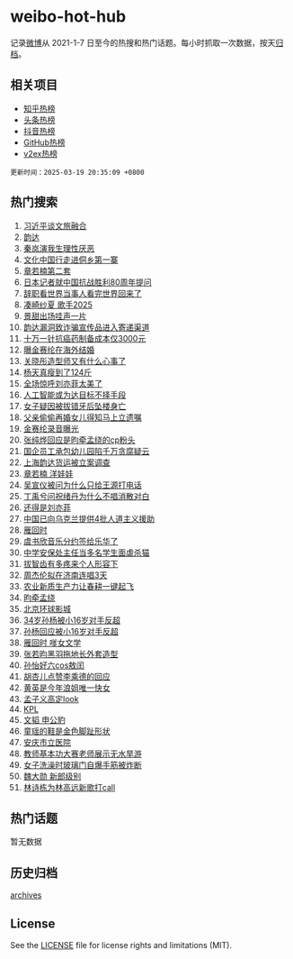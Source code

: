 # weibo-hot-hub

记录[微博](https://www.weibo.com)从 2021-1-7 日至今的热搜和热门话题。每小时抓取一次数据，按天[归档](archives)。

## 相关项目

- [知乎热榜](https://github.com/lonnyzhang423/zhihu-hot-hub)
- [头条热榜](https://github.com/lonnyzhang423/toutiao-hot-hub)
- [抖音热榜](https://github.com/lonnyzhang423/douyin-hot-hub)
- [GitHub热榜](https://github.com/lonnyzhang423/github-hot-hub)
- [v2ex热榜](https://github.com/lonnyzhang423/v2ex-hot-hub)


`更新时间：2025-03-19 20:35:09 +0800`

## 热门搜索

1. [习近平谈文旅融合](https://m.weibo.cn/search?containerid=100103type%3D1%26t%3D10%26q%3D%23%E4%B9%A0%E8%BF%91%E5%B9%B3%E8%B0%88%E6%96%87%E6%97%85%E8%9E%8D%E5%90%88%23&stream_entry_id=51&isnewpage=1&extparam=seat%3D1%26pos%3D0%26filter_type%3Drealtimehot%26stream_entry_id%3D51%26c_type%3D51%26q%3D%2523%25E4%25B9%25A0%25E8%25BF%2591%25E5%25B9%25B3%25E8%25B0%2588%25E6%2596%2587%25E6%2597%2585%25E8%259E%258D%25E5%2590%2588%2523%26dgr%3D0%26cate%3D10103%26display_time%3D1742387707%26pre_seqid%3D174238770739203047737146)
1. [韵达](https://m.weibo.cn/search?containerid=100103type%3D1%26t%3D10%26q%3D%E9%9F%B5%E8%BE%BE&stream_entry_id=31&isnewpage=1&extparam=seat%3D1%26pos%3D0%26flag%3D0%26c_type%3D31%26lcate%3D5001%26realpos%3D1%26filter_type%3Drealtimehot%26stream_entry_id%3D31%26band_rank%3D1%26q%3D%25E9%259F%25B5%25E8%25BE%25BE%26dgr%3D0%26cate%3D5001%26display_time%3D1742387707%26pre_seqid%3D174238770739203047737146)
1. [秦岚演我生理性厌恶](https://m.weibo.cn/search?containerid=100103type%3D1%26t%3D10%26q%3D%E7%A7%A6%E5%B2%9A%E6%BC%94%E6%88%91%E7%94%9F%E7%90%86%E6%80%A7%E5%8E%8C%E6%81%B6&stream_entry_id=31&isnewpage=1&extparam=seat%3D1%26pos%3D1%26flag%3D1%26c_type%3D31%26lcate%3D5001%26realpos%3D2%26filter_type%3Drealtimehot%26stream_entry_id%3D31%26band_rank%3D2%26q%3D%25E7%25A7%25A6%25E5%25B2%259A%25E6%25BC%2594%25E6%2588%2591%25E7%2594%259F%25E7%2590%2586%25E6%2580%25A7%25E5%258E%258C%25E6%2581%25B6%26dgr%3D0%26cate%3D5001%26display_time%3D1742387707%26pre_seqid%3D174238770739203047737146)
1. [文化中国行走进侗乡第一寨](https://m.weibo.cn/search?containerid=100103type%3D1%26t%3D10%26q%3D%23%E6%96%87%E5%8C%96%E4%B8%AD%E5%9B%BD%E8%A1%8C%E8%B5%B0%E8%BF%9B%E4%BE%97%E4%B9%A1%E7%AC%AC%E4%B8%80%E5%AF%A8%23&stream_entry_id=31&isnewpage=1&extparam=seat%3D1%26pos%3D2%26flag%3D0%26c_type%3D31%26lcate%3D5001%26realpos%3D3%26filter_type%3Drealtimehot%26stream_entry_id%3D31%26band_rank%3D3%26q%3D%2523%25E6%2596%2587%25E5%258C%2596%25E4%25B8%25AD%25E5%259B%25BD%25E8%25A1%258C%25E8%25B5%25B0%25E8%25BF%259B%25E4%25BE%2597%25E4%25B9%25A1%25E7%25AC%25AC%25E4%25B8%2580%25E5%25AF%25A8%2523%26dgr%3D0%26cate%3D5001%26display_time%3D1742387707%26pre_seqid%3D174238770739203047737146)
1. [章若楠第二套](https://m.weibo.cn/search?containerid=100103type%3D1%26t%3D10%26q%3D%23%E7%AB%A0%E8%8B%A5%E6%A5%A0%E7%AC%AC%E4%BA%8C%E5%A5%97%23&stream_entry_id=31&isnewpage=1&extparam=seat%3D1%26pos%3D3%26flag%3D1%26c_type%3D31%26lcate%3D5001%26realpos%3D4%26filter_type%3Drealtimehot%26stream_entry_id%3D31%26band_rank%3D4%26q%3D%2523%25E7%25AB%25A0%25E8%258B%25A5%25E6%25A5%25A0%25E7%25AC%25AC%25E4%25BA%258C%25E5%25A5%2597%2523%26dgr%3D0%26cate%3D5001%26display_time%3D1742387707%26pre_seqid%3D174238770739203047737146)
1. [日本记者就中国抗战胜利80周年提问](https://m.weibo.cn/search?containerid=100103type%3D1%26t%3D10%26q%3D%23%E6%97%A5%E6%9C%AC%E8%AE%B0%E8%80%85%E5%B0%B1%E4%B8%AD%E5%9B%BD%E6%8A%97%E6%88%98%E8%83%9C%E5%88%A980%E5%91%A8%E5%B9%B4%E6%8F%90%E9%97%AE%23&stream_entry_id=31&isnewpage=1&extparam=seat%3D1%26pos%3D4%26flag%3D1%26c_type%3D31%26lcate%3D5001%26realpos%3D5%26filter_type%3Drealtimehot%26stream_entry_id%3D31%26band_rank%3D5%26q%3D%2523%25E6%2597%25A5%25E6%259C%25AC%25E8%25AE%25B0%25E8%2580%2585%25E5%25B0%25B1%25E4%25B8%25AD%25E5%259B%25BD%25E6%258A%2597%25E6%2588%2598%25E8%2583%259C%25E5%2588%25A980%25E5%2591%25A8%25E5%25B9%25B4%25E6%258F%2590%25E9%2597%25AE%2523%26dgr%3D0%26cate%3D5001%26display_time%3D1742387707%26pre_seqid%3D174238770739203047737146)
1. [辞职看世界当事人看完世界回来了](https://m.weibo.cn/search?containerid=100103type%3D1%26t%3D10%26q%3D%23%E8%BE%9E%E8%81%8C%E7%9C%8B%E4%B8%96%E7%95%8C%E5%BD%93%E4%BA%8B%E4%BA%BA%E7%9C%8B%E5%AE%8C%E4%B8%96%E7%95%8C%E5%9B%9E%E6%9D%A5%E4%BA%86%23&stream_entry_id=31&isnewpage=1&extparam=seat%3D1%26pos%3D5%26flag%3D1%26c_type%3D31%26lcate%3D5001%26realpos%3D6%26filter_type%3Drealtimehot%26stream_entry_id%3D31%26band_rank%3D6%26q%3D%2523%25E8%25BE%259E%25E8%2581%258C%25E7%259C%258B%25E4%25B8%2596%25E7%2595%258C%25E5%25BD%2593%25E4%25BA%258B%25E4%25BA%25BA%25E7%259C%258B%25E5%25AE%258C%25E4%25B8%2596%25E7%2595%258C%25E5%259B%259E%25E6%259D%25A5%25E4%25BA%2586%2523%26dgr%3D0%26cate%3D5001%26display_time%3D1742387707%26pre_seqid%3D174238770739203047737146)
1. [凑崎纱夏 歌手2025](https://m.weibo.cn/search?containerid=100103type%3D1%26t%3D10%26q%3D%E5%87%91%E5%B4%8E%E7%BA%B1%E5%A4%8F+%E6%AD%8C%E6%89%8B2025&stream_entry_id=31&isnewpage=1&extparam=seat%3D1%26pos%3D6%26flag%3D2%26c_type%3D31%26lcate%3D5001%26realpos%3D7%26filter_type%3Drealtimehot%26stream_entry_id%3D31%26band_rank%3D7%26q%3D%25E5%2587%2591%25E5%25B4%258E%25E7%25BA%25B1%25E5%25A4%258F%2520%25E6%25AD%258C%25E6%2589%258B2025%26dgr%3D0%26cate%3D5001%26display_time%3D1742387707%26pre_seqid%3D174238770739203047737146)
1. [景甜出场哇声一片](https://m.weibo.cn/search?containerid=100103type%3D1%26t%3D10%26q%3D%23%E6%99%AF%E7%94%9C%E5%87%BA%E5%9C%BA%E5%93%87%E5%A3%B0%E4%B8%80%E7%89%87%23&stream_entry_id=31&isnewpage=1&extparam=seat%3D1%26pos%3D7%26flag%3D1%26c_type%3D31%26lcate%3D5001%26realpos%3D8%26filter_type%3Drealtimehot%26stream_entry_id%3D31%26band_rank%3D8%26q%3D%2523%25E6%2599%25AF%25E7%2594%259C%25E5%2587%25BA%25E5%259C%25BA%25E5%2593%2587%25E5%25A3%25B0%25E4%25B8%2580%25E7%2589%2587%2523%26dgr%3D0%26cate%3D5001%26display_time%3D1742387707%26pre_seqid%3D174238770739203047737146)
1. [韵达漏洞致诈骗宣传品进入寄递渠道](https://m.weibo.cn/search?containerid=100103type%3D1%26t%3D10%26q%3D%23%E9%9F%B5%E8%BE%BE%E6%BC%8F%E6%B4%9E%E8%87%B4%E8%AF%88%E9%AA%97%E5%AE%A3%E4%BC%A0%E5%93%81%E8%BF%9B%E5%85%A5%E5%AF%84%E9%80%92%E6%B8%A0%E9%81%93%23&stream_entry_id=31&isnewpage=1&extparam=seat%3D1%26pos%3D8%26flag%3D0%26c_type%3D31%26lcate%3D5001%26realpos%3D9%26filter_type%3Drealtimehot%26stream_entry_id%3D31%26band_rank%3D9%26q%3D%2523%25E9%259F%25B5%25E8%25BE%25BE%25E6%25BC%258F%25E6%25B4%259E%25E8%2587%25B4%25E8%25AF%2588%25E9%25AA%2597%25E5%25AE%25A3%25E4%25BC%25A0%25E5%2593%2581%25E8%25BF%259B%25E5%2585%25A5%25E5%25AF%2584%25E9%2580%2592%25E6%25B8%25A0%25E9%2581%2593%2523%26dgr%3D0%26cate%3D5001%26display_time%3D1742387707%26pre_seqid%3D174238770739203047737146)
1. [十万一针抗癌药制备成本仅3000元](https://m.weibo.cn/search?containerid=100103type%3D1%26t%3D10%26q%3D%23%E5%8D%81%E4%B8%87%E4%B8%80%E9%92%88%E6%8A%97%E7%99%8C%E8%8D%AF%E5%88%B6%E5%A4%87%E6%88%90%E6%9C%AC%E4%BB%853000%E5%85%83%23&stream_entry_id=31&isnewpage=1&extparam=seat%3D1%26pos%3D9%26flag%3D0%26c_type%3D31%26lcate%3D5001%26realpos%3D10%26filter_type%3Drealtimehot%26stream_entry_id%3D31%26band_rank%3D10%26q%3D%2523%25E5%258D%2581%25E4%25B8%2587%25E4%25B8%2580%25E9%2592%2588%25E6%258A%2597%25E7%2599%258C%25E8%258D%25AF%25E5%2588%25B6%25E5%25A4%2587%25E6%2588%2590%25E6%259C%25AC%25E4%25BB%25853000%25E5%2585%2583%2523%26dgr%3D0%26cate%3D5001%26display_time%3D1742387707%26pre_seqid%3D174238770739203047737146)
1. [曝金赛纶在海外结婚](https://m.weibo.cn/search?containerid=100103type%3D1%26t%3D10%26q%3D%23%E6%9B%9D%E9%87%91%E8%B5%9B%E7%BA%B6%E5%9C%A8%E6%B5%B7%E5%A4%96%E7%BB%93%E5%A9%9A%23&stream_entry_id=31&isnewpage=1&extparam=seat%3D1%26pos%3D10%26flag%3D1%26c_type%3D31%26lcate%3D5001%26realpos%3D11%26filter_type%3Drealtimehot%26stream_entry_id%3D31%26band_rank%3D11%26q%3D%2523%25E6%259B%259D%25E9%2587%2591%25E8%25B5%259B%25E7%25BA%25B6%25E5%259C%25A8%25E6%25B5%25B7%25E5%25A4%2596%25E7%25BB%2593%25E5%25A9%259A%2523%26dgr%3D0%26cate%3D5001%26display_time%3D1742387707%26pre_seqid%3D174238770739203047737146)
1. [关晓彤造型师又有什么心事了](https://m.weibo.cn/search?containerid=100103type%3D1%26t%3D10%26q%3D%E5%85%B3%E6%99%93%E5%BD%A4%E9%80%A0%E5%9E%8B%E5%B8%88%E5%8F%88%E6%9C%89%E4%BB%80%E4%B9%88%E5%BF%83%E4%BA%8B%E4%BA%86&stream_entry_id=31&isnewpage=1&extparam=seat%3D1%26pos%3D11%26flag%3D2%26c_type%3D31%26lcate%3D5001%26realpos%3D12%26filter_type%3Drealtimehot%26stream_entry_id%3D31%26band_rank%3D12%26q%3D%25E5%2585%25B3%25E6%2599%2593%25E5%25BD%25A4%25E9%2580%25A0%25E5%259E%258B%25E5%25B8%2588%25E5%258F%2588%25E6%259C%2589%25E4%25BB%2580%25E4%25B9%2588%25E5%25BF%2583%25E4%25BA%258B%25E4%25BA%2586%26dgr%3D0%26cate%3D5001%26display_time%3D1742387707%26pre_seqid%3D174238770739203047737146)
1. [杨天真瘦到了124斤](https://m.weibo.cn/search?containerid=100103type%3D1%26t%3D10%26q%3D%23%E6%9D%A8%E5%A4%A9%E7%9C%9F%E7%98%A6%E5%88%B0%E4%BA%86124%E6%96%A4%23&stream_entry_id=31&isnewpage=1&extparam=seat%3D1%26pos%3D12%26flag%3D1%26c_type%3D31%26lcate%3D5001%26realpos%3D13%26filter_type%3Drealtimehot%26stream_entry_id%3D31%26band_rank%3D13%26q%3D%2523%25E6%259D%25A8%25E5%25A4%25A9%25E7%259C%259F%25E7%2598%25A6%25E5%2588%25B0%25E4%25BA%2586124%25E6%2596%25A4%2523%26dgr%3D0%26cate%3D5001%26display_time%3D1742387707%26pre_seqid%3D174238770739203047737146)
1. [全场惊呼刘亦菲太美了](https://m.weibo.cn/search?containerid=100103type%3D1%26t%3D10%26q%3D%23%E5%85%A8%E5%9C%BA%E6%83%8A%E5%91%BC%E5%88%98%E4%BA%A6%E8%8F%B2%E5%A4%AA%E7%BE%8E%E4%BA%86%23&stream_entry_id=31&isnewpage=1&extparam=seat%3D1%26pos%3D13%26flag%3D2%26c_type%3D31%26lcate%3D5001%26realpos%3D14%26filter_type%3Drealtimehot%26stream_entry_id%3D31%26band_rank%3D14%26q%3D%2523%25E5%2585%25A8%25E5%259C%25BA%25E6%2583%258A%25E5%2591%25BC%25E5%2588%2598%25E4%25BA%25A6%25E8%258F%25B2%25E5%25A4%25AA%25E7%25BE%258E%25E4%25BA%2586%2523%26dgr%3D0%26cate%3D5001%26display_time%3D1742387707%26pre_seqid%3D174238770739203047737146)
1. [人工智能或为达目标不择手段](https://m.weibo.cn/search?containerid=100103type%3D1%26t%3D10%26q%3D%23%E4%BA%BA%E5%B7%A5%E6%99%BA%E8%83%BD%E6%88%96%E4%B8%BA%E8%BE%BE%E7%9B%AE%E6%A0%87%E4%B8%8D%E6%8B%A9%E6%89%8B%E6%AE%B5%23&stream_entry_id=31&isnewpage=1&extparam=seat%3D1%26pos%3D14%26flag%3D1%26c_type%3D31%26lcate%3D5001%26realpos%3D15%26filter_type%3Drealtimehot%26stream_entry_id%3D31%26band_rank%3D15%26q%3D%2523%25E4%25BA%25BA%25E5%25B7%25A5%25E6%2599%25BA%25E8%2583%25BD%25E6%2588%2596%25E4%25B8%25BA%25E8%25BE%25BE%25E7%259B%25AE%25E6%25A0%2587%25E4%25B8%258D%25E6%258B%25A9%25E6%2589%258B%25E6%25AE%25B5%2523%26dgr%3D0%26cate%3D5001%26display_time%3D1742387707%26pre_seqid%3D174238770739203047737146)
1. [女子疑因被拔错牙后坠楼身亡](https://m.weibo.cn/search?containerid=100103type%3D1%26t%3D10%26q%3D%23%E5%A5%B3%E5%AD%90%E7%96%91%E5%9B%A0%E8%A2%AB%E6%8B%94%E9%94%99%E7%89%99%E5%90%8E%E5%9D%A0%E6%A5%BC%E8%BA%AB%E4%BA%A1%23&stream_entry_id=31&isnewpage=1&extparam=seat%3D1%26pos%3D15%26flag%3D0%26c_type%3D31%26lcate%3D5001%26realpos%3D16%26filter_type%3Drealtimehot%26stream_entry_id%3D31%26band_rank%3D16%26q%3D%2523%25E5%25A5%25B3%25E5%25AD%2590%25E7%2596%2591%25E5%259B%25A0%25E8%25A2%25AB%25E6%258B%2594%25E9%2594%2599%25E7%2589%2599%25E5%2590%258E%25E5%259D%25A0%25E6%25A5%25BC%25E8%25BA%25AB%25E4%25BA%25A1%2523%26dgr%3D0%26cate%3D5001%26display_time%3D1742387707%26pre_seqid%3D174238770739203047737146)
1. [父亲偷偷再婚女儿得知马上立遗嘱](https://m.weibo.cn/search?containerid=100103type%3D1%26t%3D10%26q%3D%23%E7%88%B6%E4%BA%B2%E5%81%B7%E5%81%B7%E5%86%8D%E5%A9%9A%E5%A5%B3%E5%84%BF%E5%BE%97%E7%9F%A5%E9%A9%AC%E4%B8%8A%E7%AB%8B%E9%81%97%E5%98%B1%23&stream_entry_id=31&isnewpage=1&extparam=seat%3D1%26pos%3D16%26flag%3D2%26c_type%3D31%26lcate%3D5001%26realpos%3D17%26filter_type%3Drealtimehot%26stream_entry_id%3D31%26band_rank%3D17%26q%3D%2523%25E7%2588%25B6%25E4%25BA%25B2%25E5%2581%25B7%25E5%2581%25B7%25E5%2586%258D%25E5%25A9%259A%25E5%25A5%25B3%25E5%2584%25BF%25E5%25BE%2597%25E7%259F%25A5%25E9%25A9%25AC%25E4%25B8%258A%25E7%25AB%258B%25E9%2581%2597%25E5%2598%25B1%2523%26dgr%3D0%26cate%3D5001%26display_time%3D1742387707%26pre_seqid%3D174238770739203047737146)
1. [金赛纶录音曝光](https://m.weibo.cn/search?containerid=100103type%3D1%26t%3D10%26q%3D%23%E9%87%91%E8%B5%9B%E7%BA%B6%E5%BD%95%E9%9F%B3%E6%9B%9D%E5%85%89%23&stream_entry_id=31&isnewpage=1&extparam=seat%3D1%26pos%3D17%26flag%3D1%26c_type%3D31%26lcate%3D5001%26realpos%3D18%26filter_type%3Drealtimehot%26stream_entry_id%3D31%26band_rank%3D18%26q%3D%2523%25E9%2587%2591%25E8%25B5%259B%25E7%25BA%25B6%25E5%25BD%2595%25E9%259F%25B3%25E6%259B%259D%25E5%2585%2589%2523%26dgr%3D0%26cate%3D5001%26display_time%3D1742387707%26pre_seqid%3D174238770739203047737146)
1. [张纯烨回应是昀牵孟绕的cp粉头](https://m.weibo.cn/search?containerid=100103type%3D1%26t%3D10%26q%3D%E5%BC%A0%E7%BA%AF%E7%83%A8%E5%9B%9E%E5%BA%94%E6%98%AF%E6%98%80%E7%89%B5%E5%AD%9F%E7%BB%95%E7%9A%84cp%E7%B2%89%E5%A4%B4&stream_entry_id=31&isnewpage=1&extparam=seat%3D1%26pos%3D18%26flag%3D1%26c_type%3D31%26lcate%3D5001%26realpos%3D19%26filter_type%3Drealtimehot%26stream_entry_id%3D31%26band_rank%3D19%26q%3D%25E5%25BC%25A0%25E7%25BA%25AF%25E7%2583%25A8%25E5%259B%259E%25E5%25BA%2594%25E6%2598%25AF%25E6%2598%2580%25E7%2589%25B5%25E5%25AD%259F%25E7%25BB%2595%25E7%259A%2584cp%25E7%25B2%2589%25E5%25A4%25B4%26dgr%3D0%26cate%3D5001%26display_time%3D1742387707%26pre_seqid%3D174238770739203047737146)
1. [国企员工承包幼儿园陷千万贪腐疑云](https://m.weibo.cn/search?containerid=100103type%3D1%26t%3D10%26q%3D%23%E5%9B%BD%E4%BC%81%E5%91%98%E5%B7%A5%E6%89%BF%E5%8C%85%E5%B9%BC%E5%84%BF%E5%9B%AD%E9%99%B7%E5%8D%83%E4%B8%87%E8%B4%AA%E8%85%90%E7%96%91%E4%BA%91%23&stream_entry_id=31&isnewpage=1&extparam=seat%3D1%26pos%3D19%26flag%3D1%26c_type%3D31%26lcate%3D5001%26realpos%3D20%26filter_type%3Drealtimehot%26stream_entry_id%3D31%26band_rank%3D20%26q%3D%2523%25E5%259B%25BD%25E4%25BC%2581%25E5%2591%2598%25E5%25B7%25A5%25E6%2589%25BF%25E5%258C%2585%25E5%25B9%25BC%25E5%2584%25BF%25E5%259B%25AD%25E9%2599%25B7%25E5%258D%2583%25E4%25B8%2587%25E8%25B4%25AA%25E8%2585%2590%25E7%2596%2591%25E4%25BA%2591%2523%26dgr%3D0%26cate%3D5001%26display_time%3D1742387707%26pre_seqid%3D174238770739203047737146)
1. [上海韵达货运被立案调查](https://m.weibo.cn/search?containerid=100103type%3D1%26t%3D10%26q%3D%23%E4%B8%8A%E6%B5%B7%E9%9F%B5%E8%BE%BE%E8%B4%A7%E8%BF%90%E8%A2%AB%E7%AB%8B%E6%A1%88%E8%B0%83%E6%9F%A5%23&stream_entry_id=31&isnewpage=1&extparam=seat%3D1%26pos%3D20%26flag%3D0%26c_type%3D31%26lcate%3D5001%26realpos%3D21%26filter_type%3Drealtimehot%26stream_entry_id%3D31%26band_rank%3D21%26q%3D%2523%25E4%25B8%258A%25E6%25B5%25B7%25E9%259F%25B5%25E8%25BE%25BE%25E8%25B4%25A7%25E8%25BF%2590%25E8%25A2%25AB%25E7%25AB%258B%25E6%25A1%2588%25E8%25B0%2583%25E6%259F%25A5%2523%26dgr%3D0%26cate%3D5001%26display_time%3D1742387707%26pre_seqid%3D174238770739203047737146)
1. [章若楠 洋娃娃](https://m.weibo.cn/search?containerid=100103type%3D1%26t%3D10%26q%3D%E7%AB%A0%E8%8B%A5%E6%A5%A0+%E6%B4%8B%E5%A8%83%E5%A8%83&stream_entry_id=31&isnewpage=1&extparam=seat%3D1%26pos%3D21%26flag%3D1%26c_type%3D31%26lcate%3D5001%26realpos%3D22%26filter_type%3Drealtimehot%26stream_entry_id%3D31%26band_rank%3D22%26q%3D%25E7%25AB%25A0%25E8%258B%25A5%25E6%25A5%25A0%2520%25E6%25B4%258B%25E5%25A8%2583%25E5%25A8%2583%26dgr%3D0%26cate%3D5001%26display_time%3D1742387707%26pre_seqid%3D174238770739203047737146)
1. [吴宣仪被问为什么只给王源打电话](https://m.weibo.cn/search?containerid=100103type%3D1%26t%3D10%26q%3D%E5%90%B4%E5%AE%A3%E4%BB%AA%E8%A2%AB%E9%97%AE%E4%B8%BA%E4%BB%80%E4%B9%88%E5%8F%AA%E7%BB%99%E7%8E%8B%E6%BA%90%E6%89%93%E7%94%B5%E8%AF%9D&stream_entry_id=31&isnewpage=1&extparam=seat%3D1%26pos%3D22%26flag%3D0%26c_type%3D31%26lcate%3D5001%26realpos%3D23%26filter_type%3Drealtimehot%26stream_entry_id%3D31%26band_rank%3D23%26q%3D%25E5%2590%25B4%25E5%25AE%25A3%25E4%25BB%25AA%25E8%25A2%25AB%25E9%2597%25AE%25E4%25B8%25BA%25E4%25BB%2580%25E4%25B9%2588%25E5%258F%25AA%25E7%25BB%2599%25E7%258E%258B%25E6%25BA%2590%25E6%2589%2593%25E7%2594%25B5%25E8%25AF%259D%26dgr%3D0%26cate%3D5001%26display_time%3D1742387707%26pre_seqid%3D174238770739203047737146)
1. [丁禹兮问祝绪丹为什么不唱消散对白](https://m.weibo.cn/search?containerid=100103type%3D1%26t%3D10%26q%3D%23%E4%B8%81%E7%A6%B9%E5%85%AE%E9%97%AE%E7%A5%9D%E7%BB%AA%E4%B8%B9%E4%B8%BA%E4%BB%80%E4%B9%88%E4%B8%8D%E5%94%B1%E6%B6%88%E6%95%A3%E5%AF%B9%E7%99%BD%23&stream_entry_id=31&isnewpage=1&extparam=seat%3D1%26pos%3D23%26flag%3D1%26c_type%3D31%26lcate%3D5001%26realpos%3D24%26filter_type%3Drealtimehot%26stream_entry_id%3D31%26band_rank%3D24%26q%3D%2523%25E4%25B8%2581%25E7%25A6%25B9%25E5%2585%25AE%25E9%2597%25AE%25E7%25A5%259D%25E7%25BB%25AA%25E4%25B8%25B9%25E4%25B8%25BA%25E4%25BB%2580%25E4%25B9%2588%25E4%25B8%258D%25E5%2594%25B1%25E6%25B6%2588%25E6%2595%25A3%25E5%25AF%25B9%25E7%2599%25BD%2523%26dgr%3D0%26cate%3D5001%26display_time%3D1742387707%26pre_seqid%3D174238770739203047737146)
1. [还得是刘亦菲](https://m.weibo.cn/search?containerid=100103type%3D1%26t%3D10%26q%3D%E8%BF%98%E5%BE%97%E6%98%AF%E5%88%98%E4%BA%A6%E8%8F%B2&stream_entry_id=31&isnewpage=1&extparam=seat%3D1%26pos%3D24%26flag%3D0%26c_type%3D31%26lcate%3D5001%26realpos%3D25%26filter_type%3Drealtimehot%26stream_entry_id%3D31%26band_rank%3D25%26q%3D%25E8%25BF%2598%25E5%25BE%2597%25E6%2598%25AF%25E5%2588%2598%25E4%25BA%25A6%25E8%258F%25B2%26dgr%3D0%26cate%3D5001%26display_time%3D1742387707%26pre_seqid%3D174238770739203047737146)
1. [中国已向乌克兰提供4批人道主义援助](https://m.weibo.cn/search?containerid=100103type%3D1%26t%3D10%26q%3D%23%E4%B8%AD%E5%9B%BD%E5%B7%B2%E5%90%91%E4%B9%8C%E5%85%8B%E5%85%B0%E6%8F%90%E4%BE%9B4%E6%89%B9%E4%BA%BA%E9%81%93%E4%B8%BB%E4%B9%89%E6%8F%B4%E5%8A%A9%23&stream_entry_id=31&isnewpage=1&extparam=seat%3D1%26pos%3D25%26flag%3D1%26c_type%3D31%26lcate%3D5001%26realpos%3D26%26filter_type%3Drealtimehot%26stream_entry_id%3D31%26band_rank%3D26%26q%3D%2523%25E4%25B8%25AD%25E5%259B%25BD%25E5%25B7%25B2%25E5%2590%2591%25E4%25B9%258C%25E5%2585%258B%25E5%2585%25B0%25E6%258F%2590%25E4%25BE%259B4%25E6%2589%25B9%25E4%25BA%25BA%25E9%2581%2593%25E4%25B8%25BB%25E4%25B9%2589%25E6%258F%25B4%25E5%258A%25A9%2523%26dgr%3D0%26cate%3D5001%26display_time%3D1742387707%26pre_seqid%3D174238770739203047737146)
1. [雁回时](https://m.weibo.cn/search?containerid=100103type%3D1%26t%3D10%26q%3D%E9%9B%81%E5%9B%9E%E6%97%B6&stream_entry_id=31&isnewpage=1&extparam=seat%3D1%26pos%3D26%26flag%3D0%26c_type%3D31%26lcate%3D5001%26realpos%3D27%26filter_type%3Drealtimehot%26stream_entry_id%3D31%26band_rank%3D27%26q%3D%25E9%259B%2581%25E5%259B%259E%25E6%2597%25B6%26dgr%3D0%26cate%3D5001%26display_time%3D1742387707%26pre_seqid%3D174238770739203047737146)
1. [虞书欣音乐分约签给乐华了](https://m.weibo.cn/search?containerid=100103type%3D1%26t%3D10%26q%3D%23%E8%99%9E%E4%B9%A6%E6%AC%A3%E9%9F%B3%E4%B9%90%E5%88%86%E7%BA%A6%E7%AD%BE%E7%BB%99%E4%B9%90%E5%8D%8E%E4%BA%86%23&stream_entry_id=31&isnewpage=1&extparam=seat%3D1%26pos%3D27%26flag%3D1%26c_type%3D31%26lcate%3D5001%26realpos%3D28%26filter_type%3Drealtimehot%26stream_entry_id%3D31%26band_rank%3D28%26q%3D%2523%25E8%2599%259E%25E4%25B9%25A6%25E6%25AC%25A3%25E9%259F%25B3%25E4%25B9%2590%25E5%2588%2586%25E7%25BA%25A6%25E7%25AD%25BE%25E7%25BB%2599%25E4%25B9%2590%25E5%258D%258E%25E4%25BA%2586%2523%26dgr%3D0%26cate%3D5001%26display_time%3D1742387707%26pre_seqid%3D174238770739203047737146)
1. [中学安保处主任当多名学生面虐杀猫](https://m.weibo.cn/search?containerid=100103type%3D1%26t%3D10%26q%3D%23%E4%B8%AD%E5%AD%A6%E5%AE%89%E4%BF%9D%E5%A4%84%E4%B8%BB%E4%BB%BB%E5%BD%93%E5%A4%9A%E5%90%8D%E5%AD%A6%E7%94%9F%E9%9D%A2%E8%99%90%E6%9D%80%E7%8C%AB%23&stream_entry_id=31&isnewpage=1&extparam=seat%3D1%26pos%3D28%26flag%3D1%26c_type%3D31%26lcate%3D5001%26realpos%3D29%26filter_type%3Drealtimehot%26stream_entry_id%3D31%26band_rank%3D29%26q%3D%2523%25E4%25B8%25AD%25E5%25AD%25A6%25E5%25AE%2589%25E4%25BF%259D%25E5%25A4%2584%25E4%25B8%25BB%25E4%25BB%25BB%25E5%25BD%2593%25E5%25A4%259A%25E5%2590%258D%25E5%25AD%25A6%25E7%2594%259F%25E9%259D%25A2%25E8%2599%2590%25E6%259D%2580%25E7%258C%25AB%2523%26dgr%3D0%26cate%3D5001%26display_time%3D1742387707%26pre_seqid%3D174238770739203047737146)
1. [拔智齿有多疼来个人形容下](https://m.weibo.cn/search?containerid=100103type%3D1%26t%3D10%26q%3D%E6%8B%94%E6%99%BA%E9%BD%BF%E6%9C%89%E5%A4%9A%E7%96%BC%E6%9D%A5%E4%B8%AA%E4%BA%BA%E5%BD%A2%E5%AE%B9%E4%B8%8B&stream_entry_id=31&isnewpage=1&extparam=seat%3D1%26pos%3D29%26flag%3D1%26c_type%3D31%26lcate%3D5001%26realpos%3D30%26filter_type%3Drealtimehot%26stream_entry_id%3D31%26band_rank%3D30%26q%3D%25E6%258B%2594%25E6%2599%25BA%25E9%25BD%25BF%25E6%259C%2589%25E5%25A4%259A%25E7%2596%25BC%25E6%259D%25A5%25E4%25B8%25AA%25E4%25BA%25BA%25E5%25BD%25A2%25E5%25AE%25B9%25E4%25B8%258B%26dgr%3D0%26cate%3D5001%26display_time%3D1742387707%26pre_seqid%3D174238770739203047737146)
1. [周杰伦拟在济南连唱3天](https://m.weibo.cn/search?containerid=100103type%3D1%26t%3D10%26q%3D%23%E5%91%A8%E6%9D%B0%E4%BC%A6%E6%8B%9F%E5%9C%A8%E6%B5%8E%E5%8D%97%E8%BF%9E%E5%94%B13%E5%A4%A9%23&stream_entry_id=31&isnewpage=1&extparam=seat%3D1%26pos%3D30%26flag%3D1%26c_type%3D31%26lcate%3D5001%26realpos%3D31%26filter_type%3Drealtimehot%26stream_entry_id%3D31%26band_rank%3D31%26q%3D%2523%25E5%2591%25A8%25E6%259D%25B0%25E4%25BC%25A6%25E6%258B%259F%25E5%259C%25A8%25E6%25B5%258E%25E5%258D%2597%25E8%25BF%259E%25E5%2594%25B13%25E5%25A4%25A9%2523%26dgr%3D0%26cate%3D5001%26display_time%3D1742387707%26pre_seqid%3D174238770739203047737146)
1. [农业新质生产力让春耕一键起飞](https://m.weibo.cn/search?containerid=100103type%3D1%26t%3D10%26q%3D%23%E5%86%9C%E4%B8%9A%E6%96%B0%E8%B4%A8%E7%94%9F%E4%BA%A7%E5%8A%9B%E8%AE%A9%E6%98%A5%E8%80%95%E4%B8%80%E9%94%AE%E8%B5%B7%E9%A3%9E%23&stream_entry_id=31&isnewpage=1&extparam=seat%3D1%26pos%3D31%26flag%3D0%26c_type%3D31%26lcate%3D5001%26realpos%3D32%26filter_type%3Drealtimehot%26stream_entry_id%3D31%26band_rank%3D32%26q%3D%2523%25E5%2586%259C%25E4%25B8%259A%25E6%2596%25B0%25E8%25B4%25A8%25E7%2594%259F%25E4%25BA%25A7%25E5%258A%259B%25E8%25AE%25A9%25E6%2598%25A5%25E8%2580%2595%25E4%25B8%2580%25E9%2594%25AE%25E8%25B5%25B7%25E9%25A3%259E%2523%26dgr%3D0%26cate%3D5001%26display_time%3D1742387707%26pre_seqid%3D174238770739203047737146)
1. [昀牵孟绕](https://m.weibo.cn/search?containerid=100103type%3D1%26t%3D10%26q%3D%E6%98%80%E7%89%B5%E5%AD%9F%E7%BB%95&stream_entry_id=31&isnewpage=1&extparam=seat%3D1%26pos%3D32%26flag%3D0%26c_type%3D31%26lcate%3D5001%26realpos%3D33%26filter_type%3Drealtimehot%26stream_entry_id%3D31%26band_rank%3D33%26q%3D%25E6%2598%2580%25E7%2589%25B5%25E5%25AD%259F%25E7%25BB%2595%26dgr%3D0%26cate%3D5001%26display_time%3D1742387707%26pre_seqid%3D174238770739203047737146)
1. [北京环球影城](https://m.weibo.cn/search?containerid=100103type%3D1%26t%3D10%26q%3D%E5%8C%97%E4%BA%AC%E7%8E%AF%E7%90%83%E5%BD%B1%E5%9F%8E&stream_entry_id=31&isnewpage=1&extparam=seat%3D1%26pos%3D33%26flag%3D1%26c_type%3D31%26lcate%3D5001%26realpos%3D34%26filter_type%3Drealtimehot%26stream_entry_id%3D31%26band_rank%3D34%26q%3D%25E5%258C%2597%25E4%25BA%25AC%25E7%258E%25AF%25E7%2590%2583%25E5%25BD%25B1%25E5%259F%258E%26dgr%3D0%26cate%3D5001%26display_time%3D1742387707%26pre_seqid%3D174238770739203047737146)
1. [34岁孙杨被小16岁对手反超](https://m.weibo.cn/search?containerid=100103type%3D1%26t%3D10%26q%3D%2334%E5%B2%81%E5%AD%99%E6%9D%A8%E8%A2%AB%E5%B0%8F16%E5%B2%81%E5%AF%B9%E6%89%8B%E5%8F%8D%E8%B6%85%23&stream_entry_id=31&isnewpage=1&extparam=seat%3D1%26pos%3D34%26flag%3D0%26c_type%3D31%26lcate%3D5001%26realpos%3D35%26filter_type%3Drealtimehot%26stream_entry_id%3D31%26band_rank%3D35%26q%3D%252334%25E5%25B2%2581%25E5%25AD%2599%25E6%259D%25A8%25E8%25A2%25AB%25E5%25B0%258F16%25E5%25B2%2581%25E5%25AF%25B9%25E6%2589%258B%25E5%258F%258D%25E8%25B6%2585%2523%26dgr%3D0%26cate%3D5001%26display_time%3D1742387707%26pre_seqid%3D174238770739203047737146)
1. [孙杨回应被小16岁对手反超](https://m.weibo.cn/search?containerid=100103type%3D1%26t%3D10%26q%3D%23%E5%AD%99%E6%9D%A8%E5%9B%9E%E5%BA%94%E8%A2%AB%E5%B0%8F16%E5%B2%81%E5%AF%B9%E6%89%8B%E5%8F%8D%E8%B6%85%23&stream_entry_id=31&isnewpage=1&extparam=seat%3D1%26pos%3D35%26flag%3D1%26c_type%3D31%26lcate%3D5001%26realpos%3D36%26filter_type%3Drealtimehot%26stream_entry_id%3D31%26band_rank%3D36%26q%3D%2523%25E5%25AD%2599%25E6%259D%25A8%25E5%259B%259E%25E5%25BA%2594%25E8%25A2%25AB%25E5%25B0%258F16%25E5%25B2%2581%25E5%25AF%25B9%25E6%2589%258B%25E5%258F%258D%25E8%25B6%2585%2523%26dgr%3D0%26cate%3D5001%26display_time%3D1742387707%26pre_seqid%3D174238770739203047737146)
1. [雁回时 嗲女文学](https://m.weibo.cn/search?containerid=100103type%3D1%26t%3D10%26q%3D%E9%9B%81%E5%9B%9E%E6%97%B6+%E5%97%B2%E5%A5%B3%E6%96%87%E5%AD%A6&stream_entry_id=31&isnewpage=1&extparam=seat%3D1%26pos%3D36%26flag%3D1%26c_type%3D31%26lcate%3D5001%26realpos%3D37%26filter_type%3Drealtimehot%26stream_entry_id%3D31%26band_rank%3D37%26q%3D%25E9%259B%2581%25E5%259B%259E%25E6%2597%25B6%2520%25E5%2597%25B2%25E5%25A5%25B3%25E6%2596%2587%25E5%25AD%25A6%26dgr%3D0%26cate%3D5001%26display_time%3D1742387707%26pre_seqid%3D174238770739203047737146)
1. [张若昀黑羽拖地长外套造型](https://m.weibo.cn/search?containerid=100103type%3D1%26t%3D10%26q%3D%23%E5%BC%A0%E8%8B%A5%E6%98%80%E9%BB%91%E7%BE%BD%E6%8B%96%E5%9C%B0%E9%95%BF%E5%A4%96%E5%A5%97%E9%80%A0%E5%9E%8B%23&stream_entry_id=31&isnewpage=1&extparam=seat%3D1%26pos%3D37%26flag%3D1%26c_type%3D31%26lcate%3D5001%26realpos%3D38%26filter_type%3Drealtimehot%26stream_entry_id%3D31%26band_rank%3D38%26q%3D%2523%25E5%25BC%25A0%25E8%258B%25A5%25E6%2598%2580%25E9%25BB%2591%25E7%25BE%25BD%25E6%258B%2596%25E5%259C%25B0%25E9%2595%25BF%25E5%25A4%2596%25E5%25A5%2597%25E9%2580%25A0%25E5%259E%258B%2523%26dgr%3D0%26cate%3D5001%26display_time%3D1742387707%26pre_seqid%3D174238770739203047737146)
1. [孙怡好六cos敖闰](https://m.weibo.cn/search?containerid=100103type%3D1%26t%3D10%26q%3D%23%E5%AD%99%E6%80%A1%E5%A5%BD%E5%85%ADcos%E6%95%96%E9%97%B0%23&stream_entry_id=31&isnewpage=1&extparam=seat%3D1%26pos%3D38%26flag%3D0%26c_type%3D31%26lcate%3D5001%26realpos%3D39%26filter_type%3Drealtimehot%26stream_entry_id%3D31%26band_rank%3D39%26q%3D%2523%25E5%25AD%2599%25E6%2580%25A1%25E5%25A5%25BD%25E5%2585%25ADcos%25E6%2595%2596%25E9%2597%25B0%2523%26dgr%3D0%26cate%3D5001%26display_time%3D1742387707%26pre_seqid%3D174238770739203047737146)
1. [胡杏儿点赞李乘德的回应](https://m.weibo.cn/search?containerid=100103type%3D1%26t%3D10%26q%3D%23%E8%83%A1%E6%9D%8F%E5%84%BF%E7%82%B9%E8%B5%9E%E6%9D%8E%E4%B9%98%E5%BE%B7%E7%9A%84%E5%9B%9E%E5%BA%94%23&stream_entry_id=31&isnewpage=1&extparam=seat%3D1%26pos%3D39%26flag%3D1%26c_type%3D31%26lcate%3D5001%26realpos%3D40%26filter_type%3Drealtimehot%26stream_entry_id%3D31%26band_rank%3D40%26q%3D%2523%25E8%2583%25A1%25E6%259D%258F%25E5%2584%25BF%25E7%2582%25B9%25E8%25B5%259E%25E6%259D%258E%25E4%25B9%2598%25E5%25BE%25B7%25E7%259A%2584%25E5%259B%259E%25E5%25BA%2594%2523%26dgr%3D0%26cate%3D5001%26display_time%3D1742387707%26pre_seqid%3D174238770739203047737146)
1. [黄英是今年浪姐唯一快女](https://m.weibo.cn/search?containerid=100103type%3D1%26t%3D10%26q%3D%E9%BB%84%E8%8B%B1%E6%98%AF%E4%BB%8A%E5%B9%B4%E6%B5%AA%E5%A7%90%E5%94%AF%E4%B8%80%E5%BF%AB%E5%A5%B3&stream_entry_id=31&isnewpage=1&extparam=seat%3D1%26pos%3D40%26flag%3D1%26c_type%3D31%26lcate%3D5001%26realpos%3D41%26filter_type%3Drealtimehot%26stream_entry_id%3D31%26band_rank%3D41%26q%3D%25E9%25BB%2584%25E8%258B%25B1%25E6%2598%25AF%25E4%25BB%258A%25E5%25B9%25B4%25E6%25B5%25AA%25E5%25A7%2590%25E5%2594%25AF%25E4%25B8%2580%25E5%25BF%25AB%25E5%25A5%25B3%26dgr%3D0%26cate%3D5001%26display_time%3D1742387707%26pre_seqid%3D174238770739203047737146)
1. [孟子义高定look](https://m.weibo.cn/search?containerid=100103type%3D1%26t%3D10%26q%3D%23%E5%AD%9F%E5%AD%90%E4%B9%89%E9%AB%98%E5%AE%9Alook%23&stream_entry_id=31&isnewpage=1&extparam=seat%3D1%26pos%3D41%26flag%3D1%26c_type%3D31%26lcate%3D5001%26realpos%3D42%26filter_type%3Drealtimehot%26stream_entry_id%3D31%26band_rank%3D42%26q%3D%2523%25E5%25AD%259F%25E5%25AD%2590%25E4%25B9%2589%25E9%25AB%2598%25E5%25AE%259Alook%2523%26dgr%3D0%26cate%3D5001%26display_time%3D1742387707%26pre_seqid%3D174238770739203047737146)
1. [KPL](https://m.weibo.cn/search?containerid=100103type%3D1%26t%3D10%26q%3DKPL&stream_entry_id=31&isnewpage=1&extparam=seat%3D1%26pos%3D42%26flag%3D1%26c_type%3D31%26lcate%3D5001%26realpos%3D43%26filter_type%3Drealtimehot%26stream_entry_id%3D31%26band_rank%3D43%26q%3DKPL%26dgr%3D0%26cate%3D5001%26display_time%3D1742387707%26pre_seqid%3D174238770739203047737146)
1. [文韬 申公豹](https://m.weibo.cn/search?containerid=100103type%3D1%26t%3D10%26q%3D%E6%96%87%E9%9F%AC+%E7%94%B3%E5%85%AC%E8%B1%B9&stream_entry_id=31&isnewpage=1&extparam=seat%3D1%26pos%3D43%26flag%3D0%26c_type%3D31%26lcate%3D5001%26realpos%3D44%26filter_type%3Drealtimehot%26stream_entry_id%3D31%26band_rank%3D44%26q%3D%25E6%2596%2587%25E9%259F%25AC%2520%25E7%2594%25B3%25E5%2585%25AC%25E8%25B1%25B9%26dgr%3D0%26cate%3D5001%26display_time%3D1742387707%26pre_seqid%3D174238770739203047737146)
1. [童瑶的鞋是金色脚趾形状](https://m.weibo.cn/search?containerid=100103type%3D1%26t%3D10%26q%3D%E7%AB%A5%E7%91%B6%E7%9A%84%E9%9E%8B%E6%98%AF%E9%87%91%E8%89%B2%E8%84%9A%E8%B6%BE%E5%BD%A2%E7%8A%B6&stream_entry_id=31&isnewpage=1&extparam=seat%3D1%26pos%3D44%26flag%3D1%26c_type%3D31%26lcate%3D5001%26realpos%3D45%26filter_type%3Drealtimehot%26stream_entry_id%3D31%26band_rank%3D45%26q%3D%25E7%25AB%25A5%25E7%2591%25B6%25E7%259A%2584%25E9%259E%258B%25E6%2598%25AF%25E9%2587%2591%25E8%2589%25B2%25E8%2584%259A%25E8%25B6%25BE%25E5%25BD%25A2%25E7%258A%25B6%26dgr%3D0%26cate%3D5001%26display_time%3D1742387707%26pre_seqid%3D174238770739203047737146)
1. [安庆市立医院](https://m.weibo.cn/search?containerid=100103type%3D1%26t%3D10%26q%3D%23%E5%AE%89%E5%BA%86%E5%B8%82%E7%AB%8B%E5%8C%BB%E9%99%A2%23&stream_entry_id=31&isnewpage=1&extparam=seat%3D1%26pos%3D45%26flag%3D0%26c_type%3D31%26lcate%3D5001%26realpos%3D46%26filter_type%3Drealtimehot%26stream_entry_id%3D31%26band_rank%3D46%26q%3D%2523%25E5%25AE%2589%25E5%25BA%2586%25E5%25B8%2582%25E7%25AB%258B%25E5%258C%25BB%25E9%2599%25A2%2523%26dgr%3D0%26cate%3D5001%26display_time%3D1742387707%26pre_seqid%3D174238770739203047737146)
1. [教师基本功大赛老师展示无水旱游](https://m.weibo.cn/search?containerid=100103type%3D1%26t%3D10%26q%3D%23%E6%95%99%E5%B8%88%E5%9F%BA%E6%9C%AC%E5%8A%9F%E5%A4%A7%E8%B5%9B%E8%80%81%E5%B8%88%E5%B1%95%E7%A4%BA%E6%97%A0%E6%B0%B4%E6%97%B1%E6%B8%B8%23&stream_entry_id=31&isnewpage=1&extparam=seat%3D1%26pos%3D46%26flag%3D0%26c_type%3D31%26lcate%3D5001%26realpos%3D47%26filter_type%3Drealtimehot%26stream_entry_id%3D31%26band_rank%3D47%26q%3D%2523%25E6%2595%2599%25E5%25B8%2588%25E5%259F%25BA%25E6%259C%25AC%25E5%258A%259F%25E5%25A4%25A7%25E8%25B5%259B%25E8%2580%2581%25E5%25B8%2588%25E5%25B1%2595%25E7%25A4%25BA%25E6%2597%25A0%25E6%25B0%25B4%25E6%2597%25B1%25E6%25B8%25B8%2523%26dgr%3D0%26cate%3D5001%26display_time%3D1742387707%26pre_seqid%3D174238770739203047737146)
1. [女子洗澡时玻璃门自爆手筋被炸断](https://m.weibo.cn/search?containerid=100103type%3D1%26t%3D10%26q%3D%23%E5%A5%B3%E5%AD%90%E6%B4%97%E6%BE%A1%E6%97%B6%E7%8E%BB%E7%92%83%E9%97%A8%E8%87%AA%E7%88%86%E6%89%8B%E7%AD%8B%E8%A2%AB%E7%82%B8%E6%96%AD%23&stream_entry_id=31&isnewpage=1&extparam=seat%3D1%26pos%3D47%26flag%3D0%26c_type%3D31%26lcate%3D5001%26realpos%3D48%26filter_type%3Drealtimehot%26stream_entry_id%3D31%26band_rank%3D48%26q%3D%2523%25E5%25A5%25B3%25E5%25AD%2590%25E6%25B4%2597%25E6%25BE%25A1%25E6%2597%25B6%25E7%258E%25BB%25E7%2592%2583%25E9%2597%25A8%25E8%2587%25AA%25E7%2588%2586%25E6%2589%258B%25E7%25AD%258B%25E8%25A2%25AB%25E7%2582%25B8%25E6%2596%25AD%2523%26dgr%3D0%26cate%3D5001%26display_time%3D1742387707%26pre_seqid%3D174238770739203047737146)
1. [魏大勋 新郎级别](https://m.weibo.cn/search?containerid=100103type%3D1%26t%3D10%26q%3D%E9%AD%8F%E5%A4%A7%E5%8B%8B+%E6%96%B0%E9%83%8E%E7%BA%A7%E5%88%AB&stream_entry_id=31&isnewpage=1&extparam=seat%3D1%26pos%3D48%26flag%3D0%26c_type%3D31%26lcate%3D5001%26realpos%3D49%26filter_type%3Drealtimehot%26stream_entry_id%3D31%26band_rank%3D49%26q%3D%25E9%25AD%258F%25E5%25A4%25A7%25E5%258B%258B%2520%25E6%2596%25B0%25E9%2583%258E%25E7%25BA%25A7%25E5%2588%25AB%26dgr%3D0%26cate%3D5001%26display_time%3D1742387707%26pre_seqid%3D174238770739203047737146)
1. [林诗栋为林高远新歌打call](https://m.weibo.cn/search?containerid=100103type%3D1%26t%3D10%26q%3D%23%E6%9E%97%E8%AF%97%E6%A0%8B%E4%B8%BA%E6%9E%97%E9%AB%98%E8%BF%9C%E6%96%B0%E6%AD%8C%E6%89%93call%23&stream_entry_id=31&isnewpage=1&extparam=seat%3D1%26pos%3D49%26flag%3D1%26c_type%3D31%26lcate%3D5001%26realpos%3D50%26filter_type%3Drealtimehot%26stream_entry_id%3D31%26band_rank%3D50%26q%3D%2523%25E6%259E%2597%25E8%25AF%2597%25E6%25A0%258B%25E4%25B8%25BA%25E6%259E%2597%25E9%25AB%2598%25E8%25BF%259C%25E6%2596%25B0%25E6%25AD%258C%25E6%2589%2593call%2523%26dgr%3D0%26cate%3D5001%26display_time%3D1742387707%26pre_seqid%3D174238770739203047737146)

## 热门话题

暂无数据

## 历史归档

[archives](archives)

## License

See the [LICENSE](LICENSE) file for license rights and limitations (MIT).
